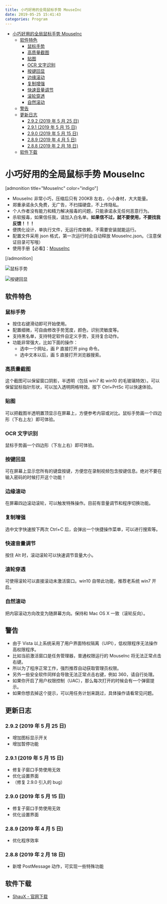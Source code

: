 ```yaml
---
title: 小巧好用的全局鼠标手势 MouseInc
date: 2019-05-25 15:41:43
categories: Program
---
```


<!-- more -->

<!-- TOC -->

- [小巧好用的全局鼠标手势 MouseInc](#小巧好用的全局鼠标手势-mouseinc)
  - [软件特色](#软件特色)
    - [鼠标手势](#鼠标手势)
    - [高质量截图](#高质量截图)
    - [贴图](#贴图)
    - [OCR 文字识别](#ocr-文字识别)
    - [按键回显](#按键回显)
    - [边缘滚动](#边缘滚动)
    - [复制增强](#复制增强)
    - [快速音量调节](#快速音量调节)
    - [滚轮穿透](#滚轮穿透)
    - [自然滚动](#自然滚动)
  - [警告](#警告)
  - [更新日志](#更新日志)
    - [2.9.2 (2019 年 5 月 25 日)](#292-2019-年-5-月-25-日)
    - [2.9.1 (2019 年 5 月 15 日)](#291-2019-年-5-月-15-日)
    - [2.9.0 (2019 年 5 月 15 日)](#290-2019-年-5-月-15-日)
    - [2.8.9 (2019 年 4 月 5 日)](#289-2019-年-4-月-5-日)
    - [2.8.8 (2019 年 2 月 18 日)](#288-2019-年-2-月-18-日)
  - [软件下载](#软件下载)

<!-- /TOC -->

<a id="markdown-小巧好用的全局鼠标手势-mouseinc" name="小巧好用的全局鼠标手势-mouseinc"></a>

# 小巧好用的全局鼠标手势 MouseInc

[admonition title="MouseInc" color="indigo"]

- MouseInc 非常小巧，压缩后只有 200KB 左右，小小身材，大大能量。
- 郑重承诺永久免费，无广告，不扫描硬盘，不上传隐私。
- 个人作者没有能力和精力解决报毒的问题，只能承诺永无任何恶意行为。
- 杀软报毒，如果信任我，请加入白名单。**如果信不过，就不要使用，不要找我反馈！！！**
- 便携化设计，单执行文件，无运行库依赖，不需要安装就能运行。
- 配置文件采用 json 格式，第一次运行时会自动释放 MouseInc.json。（注意保证目录可写哦）
- 使用手册【必看】：[MouseInc](https://docs.shuax.com/MouseInc)

[/admonition]

![鼠标手势](https://docs.shuax.com/MouseInc/image/1.gif)

![按键回显](https://docs.shuax.com/MouseInc/image/3.gif)

<a id="markdown-软件特色" name="软件特色"></a>

## 软件特色

<a id="markdown-鼠标手势" name="鼠标手势"></a>

### 鼠标手势

- 按住右键滑动即可开始使用。
- 配置细微，可自由修改手势宽度，颜色，识别灵敏度等。
- 支持黑名单，支持特定软件自定义手势，支持复合动作。
- 功能非常强大，比如下面的操作：
  - 选中一个网址，画 P 直接打开 ping 命令。
  - 选中文本以后，画 S 直接打开浏览器搜索。

<a id="markdown-高质量截图" name="高质量截图"></a>

### 高质量截图

这个截图可以保留窗口阴影，半透明（包括 win7 和 win10 的毛玻璃特效）。可以保留鼠标指针形状，可以加入透明网格特效。按下 Ctrl+PrtSc 可以快速体验。

<a id="markdown-贴图" name="贴图"></a>

### 贴图

可以把截图半透明置顶显示在屏幕上，方便参考内容或对比。鼠标手势画一个四边形（下右上左）即可体验。

<a id="markdown-ocr-文字识别" name="ocr-文字识别"></a>

### OCR 文字识别

鼠标手势画一个四边形（下左上右）即可体验。

<a id="markdown-按键回显" name="按键回显"></a>

### 按键回显

可在屏幕上显示您所有的键盘按键，方便您在录制视频包含按键信息。绝对不要在输入密码的时候打开这个功能！

<a id="markdown-边缘滚动" name="边缘滚动"></a>

### 边缘滚动

在屏幕四边滚动滚轮，可以触发特殊操作。目前有音量调节和程序切换功能。

<a id="markdown-复制增强" name="复制增强"></a>

### 复制增强

选中文字快速按下两次 Ctrl+C 后，会弹出一个快捷操作菜单，可以进行搜索等。

<a id="markdown-快速音量调节" name="快速音量调节"></a>

### 快速音量调节

按住 Alt 时，滚动滚轮可以快速调节音量大小。

<a id="markdown-滚轮穿透" name="滚轮穿透"></a>

### 滚轮穿透

可使得滚轮可以直接滚动未激活窗口。win10 自带此功能，推荐老系统 win7 开启。

<a id="markdown-自然滚动" name="自然滚动"></a>

### 自然滚动

把内容滚动方向改变为随屏幕方向。保持和 Mac OS X 一致（滚轮反向）。

<a id="markdown-警告" name="警告"></a>

## 警告

- 由于 Vista 以上系统采用了用户界面特权隔离（UIPI），低权限程序无法操作高权限程序。
- 比如当前激活窗口是任务管理器，普通权限运行的 MouseInc 将无法正常点击右键。
- 所以为了程序正常工作，强烈推荐自动获取管理员权限。
- 另外一些安全软件同样会导致无法正常点击右键，例如 360，请自行处理。
- 如果你开启了用户权限控制（UAC），那么每次打开的时候会有一个弹窗提示。
- 如果你想去掉这个提示，可以用任务计划来跳过，具体操作请看常见问题。

<a id="markdown-更新日志" name="更新日志"></a>

## 更新日志

<a id="markdown-292-2019-年-5-月-25-日" name="292-2019-年-5-月-25-日"></a>

### 2.9.2 (2019 年 5 月 25 日)

- 增加图标显示开关
- 增加暂停功能

<a id="markdown-291-2019-年-5-月-15-日" name="291-2019-年-5-月-15-日"></a>

### 2.9.1 (2019 年 5 月 15 日)

- 修复子窗口手势使用无效
- 优化设置界面
- （修复 2.9.0 引入的 bug）

<a id="markdown-290-2019-年-5-月-15-日" name="290-2019-年-5-月-15-日"></a>

### 2.9.0 (2019 年 5 月 15 日)

- 修复子窗口手势使用无效
- 优化设置界面

<a id="markdown-289-2019-年-4-月-5-日" name="289-2019-年-4-月-5-日"></a>

### 2.8.9 (2019 年 4 月 5 日)

- 优化程序效率

<a id="markdown-288-2019-年-2-月-18-日" name="288-2019-年-2-月-18-日"></a>

### 2.8.8 (2019 年 2 月 18 日)

- 新增 PostMessage 动作，可实现一些特殊功能

<a id="markdown-软件下载" name="软件下载"></a>

## 软件下载

- [ShauX - 官网下载](https://shuax.com/mi)
